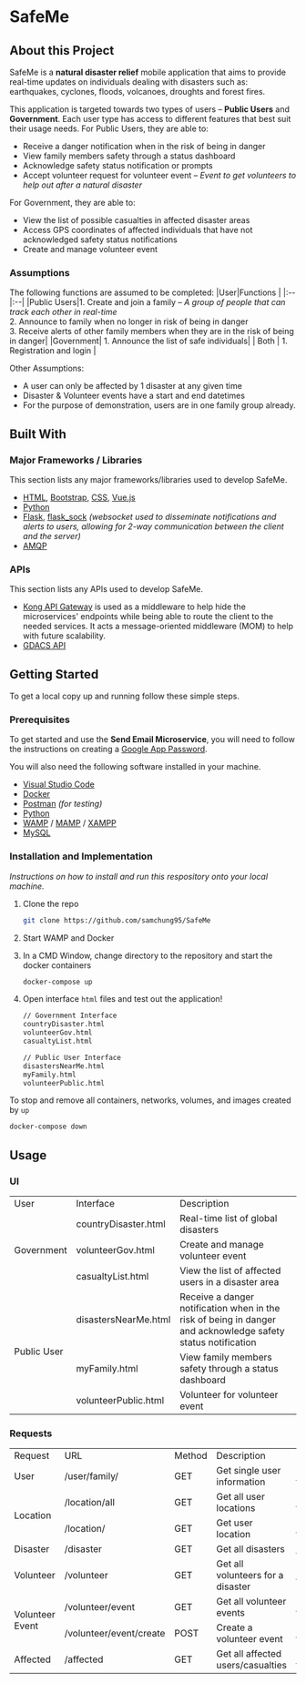 # SafeMe
## About this Project
SafeMe is a **natural disaster relief** mobile application that aims to provide real-time updates on individuals dealing with disasters such as: earthquakes, cyclones, floods, volcanoes, droughts and forest fires. 

This application is targeted towards two types of users – **Public Users** and **Government**. Each user type has access to different features that best suit their usage needs. For Public Users, they are able to:
* Receive a danger notification when in the risk of being in danger
* View family members safety through a status dashboard
* Acknowledge safety status notification or prompts
* Accept volunteer request for volunteer event – *Event to get volunteers to help out after a natural disaster*

For Government, they are able to:
* View the list of possible casualties in affected disaster areas
* Access GPS coordinates of affected individuals that have not acknowledged safety status notifications
* Create and manage volunteer event

### Assumptions
The following functions are assumed to be completed:
|User|Functions |
|:--|:--|
|Public Users|1. Create and join a family – *A group of people that can track each other in real-time*<br> 2. Announce to family when no longer in risk of being in danger<br> 3. Receive alerts of other family members when they are in the risk of being in danger|
|Government| 1. Announce the list of safe individuals|
| Both | 1. Registration and login |

Other Assumptions:
* A user can only be affected by 1 disaster at any given time
* Disaster & Volunteer events have a start and end datetimes
* For the purpose of demonstration, users are in one family group already. 

## Built With
### Major Frameworks / Libraries
This section lists any major frameworks/libraries used to develop SafeMe.

* [HTML](https://www.w3schools.com/html/), [Bootstrap](https://getbootstrap.com/), [CSS](https://www.w3schools.com/css/), [Vue.js](https://vuejs.org/)
* [Python](https://www.python.org/)
* [Flask](https://flask.palletsprojects.com/en/2.2.x/), [flask_sock](https://flask-sock.readthedocs.io/en/latest/) *(websocket used to disseminate notifications and alerts to users, allowing for 2-way communication between the client and the server)*
* [AMQP](https://www.amqp.org/)

### APIs
This section lists any APIs used to develop SafeMe.
* [Kong API Gateway](https://docs.konghq.com/gateway/latest/) is used as a middleware to help hide the microservices' endpoints while being able to route the client to the needed services. It acts a message-oriented middleware (MOM) to help with future scalability.
* [GDACS API](https://www.gdacs.org/)

## Getting Started
To get a local copy up and running follow these simple steps.

### Prerequisites
To get started and use the **Send Email Microservice**, you will need to follow the instructions on creating a [Google App Password](https://support.google.com/accounts/answer/185833?visit_id=638159212202344047-122164626).

You will also need the following software installed in your machine.
* [Visual Studio Code](https://code.visualstudio.com/)
* [Docker](https://www.docker.com/)
* [Postman](https://www.postman.com/) *(for testing)*
* [Python](https://www.python.org/)
* [WAMP](https://www.wampserver.com/en/) / [MAMP](https://www.mamp.info/en/) / [XAMPP](https://www.apachefriends.org/index.html)
* [MySQL](https://www.mysql.com/)

### Installation and Implementation

_Instructions on how to install and run this respository onto your local machine._

1. Clone the repo
   ```sh
   git clone https://github.com/samchung95/SafeMe
   ```
2. Start WAMP and Docker

<!-- 3. Ensure that you have replaced **ALL** the `<dockerid>` in `docker-compose.yml` with your Docker ID. -->

3. In a CMD Window, change directory to the repository and start the docker containers
   ```sh
   docker-compose up
   ```
4. Open interface `html` files and test out the application!
   ```sh
   // Government Interface
   countryDisaster.html
   volunteerGov.html
   casualtyList.html

   // Public User Interface
   disastersNearMe.html
   myFamily.html
   volunteerPublic.html
   ``` 

To stop and remove all containers, networks, volumes, and images created by `up`
   ```sh
   docker-compose down
   ```

## Usage
### UI
<table>
   <tr>
      <td>User</td>
      <td>Interface</td>
      <td>Description</td>
   </tr>
   <tr>
      <td rowspan="3">Government</td>
      <td>countryDisaster.html</td>
      <td>Real-time list of global disasters</td>
   </tr>
   <tr>
      <td>volunteerGov.html</td>
      <td>Create and manage volunteer event</td>
   </tr>
   <tr>
      <td>casualtyList.html</td>
      <td>View the list of affected users in a disaster area</td>
   </tr>
   <tr>
      <td rowspan="3">Public User</td>
      <td>disastersNearMe.html</td>
      <td>Receive a danger notification when in the risk of being in danger and acknowledge safety status notification</td>
   </tr>
   <tr>
      <td>myFamily.html</td>
      <td>View family members safety through a status dashboard</td>
   </tr>
   <tr>
      <td>volunteerPublic.html</td>
      <td>Volunteer for volunteer event</td>
   </tr>
</table>

### Requests
<table>
   <tr>
      <td>Request</td>
      <td>URL</td>
      <td>Method</td>
      <td>Description</td>
      <td>Link</td>
   </tr>
      <tr>
      <td>User</td>
      <td>/user/family/<int:userID></td>
      <td>GET</td>
      <td>Get single user information</td>
      <td> <a href="http://localhost:5001/user/family/1">http://localhost:5001/user/family/1</a>
      </td>
   </tr>
      <tr>
      <td rowspan="2">Location</td>
      <td>/location/all</td>
      <td>GET</td>
      <td>Get all user locations</td>
      <td> <a href="http://localhost:5001/location/all">http://localhost:5001/location/all</a>
      </td>
   </tr>
   <tr>
      <td>/location/<int:userID></td>
      <td>GET</td>
      <td>Get user location</td>
      <td> <a href="http://localhost:5001/location/1">http://localhost:5001/location/1</a>
      </td>
   </tr>
   <tr>
      <td>Disaster</td>
      <td>/disaster</td>
      <td>GET</td>
      <td>Get all disasters</td>
      <td>
       <a href="http://localhost:5002/disaster">http://localhost:5002/disaster</a>
      </td>
   </tr>
   <tr>
      <td>Volunteer</td>
      <td>/volunteer</td>
      <td>GET</td>
      <td>Get all volunteers for a disaster </td>
      <td> <a href="http://localhost:5003/volunteer">http://localhost:5003/volunteer</a>
      </td>
   </tr>
   <tr>
      <td rowspan="2">Volunteer Event</td>
      <td>/volunteer/event</td>
      <td>GET</td>
      <td>Get all volunteer events</td>
      <td> <a href="http://localhost:5003/volunteer/event">http://localhost:5003/volunteer/event</a>
      </td>
   </tr>
   <tr>
      <td>/volunteer/event/create</td>
      <td>POST</td>
      <td>Create a volunteer event</td>
      <td> <a href="http://localhost:5003/volunteer/event/create">http://localhost:5003/volunteer/event/create</a>
      </td>
   </tr>
   <tr>
      <td>Affected</td>
      <td>/affected</td>
      <td>GET</td>
      <td>Get all affected users/casualties</td>
      <td> <a href="http://localhost:5002/affected">http://localhost:5002/affected</a>
   </tr>
</table>

